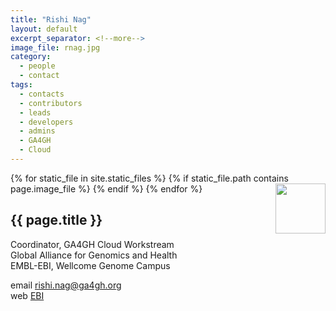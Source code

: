 ```yaml
---
title: "Rishi Nag"
layout: default
excerpt_separator: <!--more-->
image_file: rnag.jpg
category:
  - people
  - contact
tags:
  - contacts
  - contributors
  - leads
  - developers
  - admins
  - GA4GH
  - Cloud
---
```


{% for static_file in site.static_files %}
  {% if static_file.path contains page.image_file %}
<img style="float: right; width: 80px;" src="{{ static_file.path | relative_url}}" />
  {% endif %}
{% endfor %}

## {{ page.title }}

Coordinator, GA4GH Cloud Workstream  
Global Alliance for Genomics and Health  
EMBL-EBI, Wellcome Genome Campus  

<!--more-->

email [rishi.nag@ga4gh.org](mailto:rishi.nag@ga4gh.org)  
web [EBI](https://www.ebi.ac.uk/about/people/rishi-nag)  
